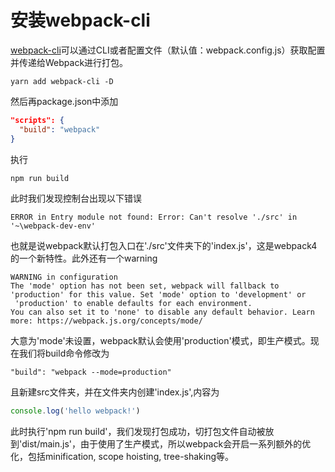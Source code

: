 # 安装webpack-cli

[webpack-cli](https://webpack.docschina.org/api/cli/)可以通过CLI或者配置文件（默认值：webpack.config.js）获取配置并传递给Webpack进行打包。

```
yarn add webpack-cli -D
```

然后再package.json中添加

```json
"scripts": {
  "build": "webpack"
}
```

执行

```javascript
npm run build
```

此时我们发现控制台出现以下错误

```
ERROR in Entry module not found: Error: Can't resolve './src' in '~\webpack-dev-env'
```

也就是说webpack默认打包入口在'./src'文件夹下的'index.js'，这是webpack4的一个新特性。此外还有一个warning

```
WARNING in configuration
The 'mode' option has not been set, webpack will fallback to 'production' for this value. Set 'mode' option to 'development' or
 'production' to enable defaults for each environment.
You can also set it to 'none' to disable any default behavior. Learn more: https://webpack.js.org/concepts/mode/
```

大意为'mode'未设置，webpack默认会使用'production'模式，即生产模式。现在我们将build命令修改为

```
"build": "webpack --mode=production"
```

且新建src文件夹，并在文件夹内创建'index.js',内容为

```js
console.log('hello webpack!')
```

此时执行'npm run build'，我们发现打包成功，切打包文件自动被放到'dist/main.js'，由于使用了生产模式，所以webpack会开启一系列额外的优化，包括minification, scope hoisting, tree-shaking等。